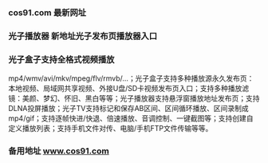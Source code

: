 ### cos91.com 最新网址
### 光子播放器 新地址光子发布页播放器入口
### 光子盒子支持全格式视频播放
mp4/wmv/avi/mkv/mpeg/flv/rmvb/...；光子盒子支持多种播放源永久发布页：本地视频、局域网共享视频、外接U盘/SD卡视频发布页入口；支持多种播放滤镜：美颜、梦幻、怀旧、黑白等等；光子播放器支持悬浮窗播放地址发布页；支持DLNA投屏播放；光子TV支持标记和保存AB区间、区间循环播放、区间录制成mp4/gif；支持逐帧快进/快退、倍速播放、音调控制、一键截图等；支持创建自定义播放列表；支持手机文件对传、电脑/手机FTP文件传输等等。
### 备用地址 www.cos91.com
